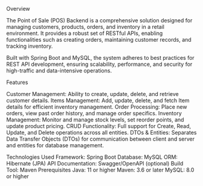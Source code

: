 Overview

The Point of Sale (POS) Backend is a comprehensive solution designed for managing customers, products, orders, and inventory in a retail environment. It provides a robust set of RESTful APIs, enabling functionalities such as creating orders, maintaining customer records, and tracking inventory.

Built with Spring Boot and MySQL, the system adheres to best practices for REST API development, ensuring scalability, performance, and security for high-traffic and data-intensive operations.

Features

Customer Management: Ability to create, update, delete, and retrieve customer details.
Items Management: Add, update, delete, and fetch Item details for efficient inventory management.
Order Processing: Place new orders, view past order history, and manage order specifics.
Inventory Management: Monitor and manage stock levels, set reorder points, and update product pricing.
CRUD Functionality: Full support for Create, Read, Update, and Delete operations across all entities.
DTOs & Entities: Separates Data Transfer Objects (DTOs) for communication between client and server and entities for database management.


Technologies Used
Framework: Spring Boot
Database: MySQL
ORM: Hibernate (JPA)
API Documentation: Swagger/OpenAPI (optional)
Build Tool: Maven
Prerequisites
Java: 11 or higher
Maven: 3.6 or later
MySQL: 8.0 or higher
